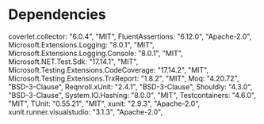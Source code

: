 # Dependencies

coverlet.collector: "6.0.4", "MIT",
FluentAssertions: "6.12.0", "Apache-2.0",
Microsoft.Extensions.Logging: "8.0.1", "MIT",
Microsoft.Extensions.Logging.Console: "8.0.1", "MIT",
Microsoft.NET.Test.Sdk: "17.14.1", "MIT",
Microsoft.Testing.Extensions.CodeCoverage: "17.14.2", "MIT",
Microsoft.Testing.Extensions.TrxReport: "1.8.2", "MIT",
Moq: "4.20.72", "BSD-3-Clause",
Reqnroll.xUnit: "2.4.1", "BSD-3-Clause",
Shouldly: "4.3.0", "BSD-3-Clause",
System.IO.Hashing: "8.0.0", "MIT",
Testcontainers: "4.6.0", "MIT",
TUnit: "0.55.21", "MIT",
xunit: "2.9.3", "Apache-2.0",
xunit.runner.visualstudio: "3.1.3", "Apache-2.0",
